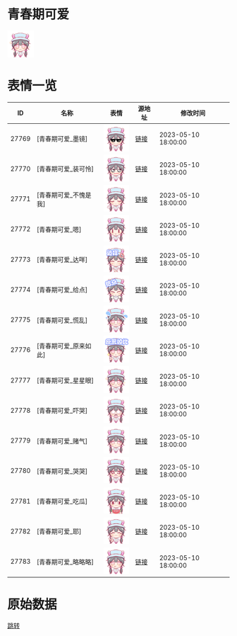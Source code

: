 # 青春期可爱

<img src="./cover.png" height="60" alt="cover" />

# 表情一览

|ID|名称|表情|源地址|修改时间|
|----|----|----|----|----|
|27769|[青春期可爱_墨镜]|<img src="./pic/027769_%5B青春期可爱_墨镜%5D.png" height="60" alt="墨镜"/>|[链接](https://i0.hdslb.com/bfs/garb/b6fc06baa07cb62cc1639cec107036cb841a0305.png)|2023-05-10 18:00:00|
|27770|[青春期可爱_装可怜]|<img src="./pic/027770_%5B青春期可爱_装可怜%5D.png" height="60" alt="装可怜"/>|[链接](https://i0.hdslb.com/bfs/garb/7e6098118b97707f81018d4d0b4b1b8fe66b4239.png)|2023-05-10 18:00:00|
|27771|[青春期可爱_不愧是我]|<img src="./pic/027771_%5B青春期可爱_不愧是我%5D.png" height="60" alt="不愧是我"/>|[链接](https://i0.hdslb.com/bfs/garb/5ec5c08e55c0dc7676f21d273a8196ba09238e99.png)|2023-05-10 18:00:00|
|27772|[青春期可爱_嗯]|<img src="./pic/027772_%5B青春期可爱_嗯%5D.png" height="60" alt="嗯"/>|[链接](https://i0.hdslb.com/bfs/garb/7b972c73a738678e3dcb911c1e339fc0a69f8150.png)|2023-05-10 18:00:00|
|27773|[青春期可爱_达咩]|<img src="./pic/027773_%5B青春期可爱_达咩%5D.png" height="60" alt="达咩"/>|[链接](https://i0.hdslb.com/bfs/garb/fdcac7a4088b4041ce42f20ce19cc747dc749c3a.png)|2023-05-10 18:00:00|
|27774|[青春期可爱_给点]|<img src="./pic/027774_%5B青春期可爱_给点%5D.png" height="60" alt="给点"/>|[链接](https://i0.hdslb.com/bfs/garb/34a9cf1ef2159a7c87936fb12a837f60ab2f1a0c.png)|2023-05-10 18:00:00|
|27775|[青春期可爱_慌乱]|<img src="./pic/027775_%5B青春期可爱_慌乱%5D.png" height="60" alt="慌乱"/>|[链接](https://i0.hdslb.com/bfs/garb/b807a69b283dcbe34aab12f356e30b91fcda990a.png)|2023-05-10 18:00:00|
|27776|[青春期可爱_原来如此]|<img src="./pic/027776_%5B青春期可爱_原来如此%5D.png" height="60" alt="原来如此"/>|[链接](https://i0.hdslb.com/bfs/garb/adebc2ade89fa1a96d807d597a6805da0f70d883.png)|2023-05-10 18:00:00|
|27777|[青春期可爱_星星眼]|<img src="./pic/027777_%5B青春期可爱_星星眼%5D.png" height="60" alt="星星眼"/>|[链接](https://i0.hdslb.com/bfs/garb/bd0007a70a0fc820631e76c91269ea8be440f4a9.png)|2023-05-10 18:00:00|
|27778|[青春期可爱_吓哭]|<img src="./pic/027778_%5B青春期可爱_吓哭%5D.png" height="60" alt="吓哭"/>|[链接](https://i0.hdslb.com/bfs/garb/236167fb2c021ccdd12d4ba8d2ccbd16e8e5243a.png)|2023-05-10 18:00:00|
|27779|[青春期可爱_赌气]|<img src="./pic/027779_%5B青春期可爱_赌气%5D.png" height="60" alt="赌气"/>|[链接](https://i0.hdslb.com/bfs/garb/306f6e197de9f525631091082e13dc2ae2ec9951.png)|2023-05-10 18:00:00|
|27780|[青春期可爱_哭哭]|<img src="./pic/027780_%5B青春期可爱_哭哭%5D.png" height="60" alt="哭哭"/>|[链接](https://i0.hdslb.com/bfs/garb/4b1c8cc5228ab536bd5e7be2e077aaedfe9c9a47.png)|2023-05-10 18:00:00|
|27781|[青春期可爱_吃瓜]|<img src="./pic/027781_%5B青春期可爱_吃瓜%5D.png" height="60" alt="吃瓜"/>|[链接](https://i0.hdslb.com/bfs/garb/fe2b3bfe6c33059fcb8c5ac81622b3db24f4f10a.png)|2023-05-10 18:00:00|
|27782|[青春期可爱_耶]|<img src="./pic/027782_%5B青春期可爱_耶%5D.png" height="60" alt="耶"/>|[链接](https://i0.hdslb.com/bfs/garb/c4a64db3ba991e6a2316bc208a7f1cc04add85fc.png)|2023-05-10 18:00:00|
|27783|[青春期可爱_略略略]|<img src="./pic/027783_%5B青春期可爱_略略略%5D.png" height="60" alt="略略略"/>|[链接](https://i0.hdslb.com/bfs/garb/d33b480669e43ddd5dea9971faeb4a49beb65764.png)|2023-05-10 18:00:00|

# 原始数据

[跳转](./raw.json)

